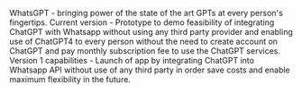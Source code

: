 WhatsGPT - bringing power of the state of the art GPTs at every person's fingertips. Current version - Prototype to demo feasibility of integrating ChatGPT with Whatsapp without using any third party provider and enabling use of ChatGPT4 to every person without the need to create account on ChatGPT and pay monthly subscription fee to use the ChatGPT services. Version 1 capabilities - Launch of app by integrating ChatGPT into Whatsapp API without use of any third party in order save costs and enable maximum flexibility in the future.
